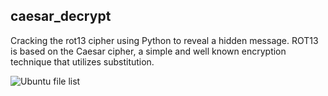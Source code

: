 ## caesar_decrypt

Cracking the rot13 cipher using Python to reveal a hidden message.
ROT13 is based on the Caesar cipher, a simple and well known encryption technique that utilizes substitution. 

![Ubuntu file list](https://user-images.githubusercontent.com/89365060/218526181-c79fa93b-8e5a-4fe0-8298-aa67ca014352.png)
